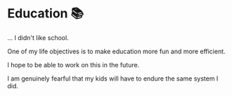 # Education 📚

... I didn't like school.

One of my life objectives is to make education more fun and more efficient.

I hope to be able to work on this in the future.

I am genuinely fearful that my kids will have to endure the same system I did.
